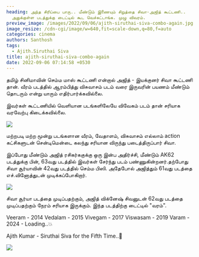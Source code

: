 ```yaml
---
heading: அந்த சிரிப்பை பாரு.. மீண்டும் இணையும் சிறுத்தை சிவா-அஜித் கூட்டணி..
  அதுக்குள்ள படத்துக்கு டைட்டில் கூட வெச்சுட்டாங்க. முழு விவரம்.
preview_image: /images/2022/09/06/ajith-siruthai-siva-combo-again.jpg
image_resize: /cdn-cgi/image/w=640,fit=scale-down,q=80,f=auto
categories: cinema
authors: Santhosh
tags:
  - Ajith.Siruthai Siva
title: ajith-siruthai-siva-combo-again
date: 2022-09-06 07:14:58 +0530
---
```



தமிழ் சினிமாவின் செம்ம மாஸ் கூட்டணி என்றால் அஜித் - இயக்குனர் சிவா கூட்டணி தான். வீரம் படத்தில் ஆரம்பித்து விசுவாசம் படம் வரை இருவரின் பயணம் மீண்டும் தொடரும் என்று யாரும் எதிர்பார்க்கவில்லை.

இவர்கள் கூட்டணியில் வெளியான படங்களிலேயே விவேகம் படம் தான் சரியாக வரவேற்பு கிடைக்கவில்லை.

![](/images/2022/09/06/ajith-siruthai-siva-5th-time.webp)

மற்றபடி மற்ற மூன்று படங்களான வீரம், வேதாளம், விசுவாசம் எல்லாம் action கட்சிகளுடன் சென்டிமென்டை கலந்து சரியான விருந்து படைத்திருப்பார் சிவா.

இப்போது மீண்டும் அஜித் ரசிகர்ககுக்கு  ஒரு இன்ப அதிர்ச்சி, மீண்டும் AK62 படத்துக்கு பின், 63வது படத்தில் இவர்கள் சேர்ந்து படம் பண்ணுகின்றனர்.தற்போது சிவா சூர்யாவின் 42வது படத்தில் செம்ம பிஸி. அதேபோல் அஜித்தும் 61வது படத்தை எச்.வினோத்துடன் முடிக்கப்போகிறார். 

![](/images/2022/09/06/ajith-siruthai-siva-5th-time-1.webp)

சிவா சூர்யா படத்தை முடிப்பதற்கும், அஜித் விக்னேஷ் சிவனுடன் 62வது படத்தை முடிப்பதற்கும் நேரம் சரியாக இருக்கும். இந்த படத்திற்கு டைட்டில் "வரம்".

Veeram - 2014
Vedalam - 2015
Vivegam - 2017
Viswasam - 2019
Varam - 2024 - Loading..💥

Ajith Kumar - Siruthai Siva for the Fifth Time..🤝

![](/images/2022/09/06/ajith-siruthai-siva-5th-time-2.jpg)